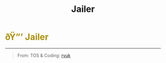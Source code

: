 ﻿---
lang: en-US
title: Jailer
prev:
next:
---

# <font color="#aa900d">ðŸ”’ <b>Jailer</b></font> <Badge text="Killing" type="tip" vertical="middle"/>
---

> From: TOS & Coding: [ryuk](#)
